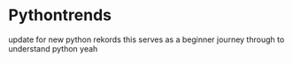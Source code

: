 # Pythontrends
update for new python rekords
this serves as a beginner journey through to understand python
yeah
